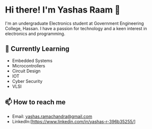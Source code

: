 # Hi there! I'm Yashas Raam 👋

I'm an undergraduate Electronics student at Government Engineering College, Hassan. I have a passion for technology and a keen interest in electronics and programming.

## 🌱 Currently Learning
- Embedded Systems
- Microcontrollers
- Circuit Design
- IOT
- Cyber Security
- VLSI

## 📫 How to reach me
- Email: [yashas.ramachandra@gmail.com](yashas.ramachandra@gmail.com)
- LinkedIn:[https://www.linkedin.com/in/yashas-r-396b35255/]


